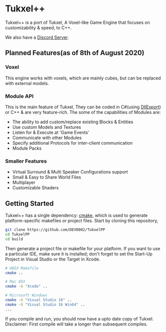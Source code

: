 # Tukxel++

Tukxel++ is a port of Tukxel, A Voxel-like Game Engine that focuses on customizability & speed, to C++.

We also have a [Discord Server](https://discord.gg/vAcbPDD).

## Planned Features(as of 8th of August 2020)

### Voxel

This engine works with voxels, which are mainly cubes, but can be replaced with external models.

### Module API

This is the main feature of Tukxel, They can be coded in C#(using [DllExport](github.com/3F/DllExport)) or C++ & are very feature-rich.
The some of the capabilities of Modules are:

* The ability to add custom/replace existing Blocks & Entities
* Use custom Models and Textures
* Listen for & Execute at 'Game Events'
* Communicate with other Modules
* Specify additional Protocols for inter-client communication
* Module Packs

### Smaller Features

* Virtual Surround & Multi Speaker Configurations support
* Small & Easy to Share World Files
* Multiplayer
* Customizable Shaders

## Getting Started

Tukxel++ has a single dependency: [cmake](http://www.cmake.org/download/), which is used to generate platform-specific makefiles or project files. Start by cloning this repository,

```bash
git clone https://github.com/DEV0002/TukxelPP
cd TukxelPP
cd build
```

Then generate a project file or makefile for your platform. If you want to use a particular IDE, make sure it is installed; don't forget to set the Start-Up Project in Visual Studio or the Target in Xcode.

```bash
# UNIX Makefile
cmake ..

# Mac OSX
cmake -G "Xcode" ..

# Microsoft Windows
cmake -G "Visual Studio 16" ..
cmake -G "Visual Studio 16 Win64" ..
...
```

If you compile and run, you should now have a upto date copy of Tukxel.  
Disclaimer: First compile will take a longer than subsequent compiles.
